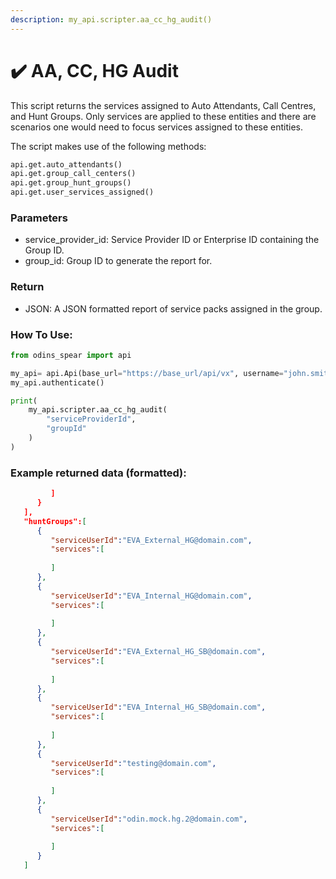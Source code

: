 ```yaml
---
description: my_api.scripter.aa_cc_hg_audit()
---
```


# ✔️ AA, CC, HG Audit

This script returns the services assigned to Auto Attendants, Call Centres, and Hunt Groups. Only services are applied to these entities and there are scenarios one would need to focus services assigned to these entities.

The script makes use of the following methods:

```python
api.get.auto_attendants()
api.get.group_call_centers()
api.get.group_hunt_groups()
api.get.user_services_assigned()
```

### Parameters&#x20;

* service\_provider\_id: Service Provider ID or Enterprise ID containing the Group ID.
* group\_id: Group ID to generate the report for.

### Return

* JSON: A JSON formatted report of service packs assigned in the group.

### How To Use:

```python
from odins_spear import api

my_api= api.Api(base_url="https://base_url/api/vx", username="john.smith", password="ODIN_INSTANCE_1")
my_api.authenticate()

print(
    my_api.scripter.aa_cc_hg_audit(
        "serviceProviderId",
        "groupId"
    )
)
```

### Example returned data (formatted):

```json
         ]
      }
   ],
   "huntGroups":[
      {
         "serviceUserId":"EVA_External_HG@domain.com",
         "services":[
            
         ]
      },
      {
         "serviceUserId":"EVA_Internal_HG@domain.com",
         "services":[
            
         ]
      },
      {
         "serviceUserId":"EVA_External_HG_SB@domain.com",
         "services":[
            
         ]
      },
      {
         "serviceUserId":"EVA_Internal_HG_SB@domain.com",
         "services":[
            
         ]
      },
      {
         "serviceUserId":"testing@domain.com",
         "services":[
            
         ]
      },
      {
         "serviceUserId":"odin.mock.hg.2@domain.com",
         "services":[
            
         ]
      }
   ]
```
